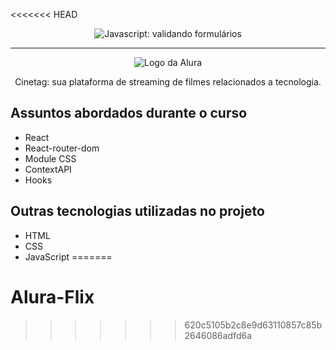 <<<<<<< HEAD
<p align="center"> <img src="https://imgur.com/5OSxg3h.png" alt="Javascript: validando formulários"> </p>

<hr>

<p align="center"> <img src="https://github.com/MonicaHillman/aluraplay-requisicoes/blob/main/img/logo.png" alt="Logo da Alura"> </p>
<p align="center">Cinetag: sua plataforma de streaming de filmes relacionados a tecnologia.</p>

## Assuntos abordados durante o curso
* React
* React-router-dom
* Module CSS
* ContextAPI
* Hooks

## Outras tecnologias utilizadas no projeto
* HTML
* CSS
* JavaScript
=======
# Alura-Flix
>>>>>>> 620c5105b2c8e9d63110857c85b2646086adfd6a
